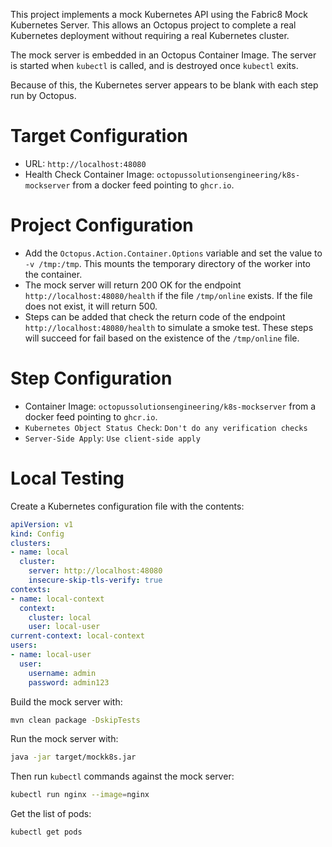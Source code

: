 This project implements a mock Kubernetes API using the Fabric8 Mock Kubernetes Server. This allows an Octopus project to complete a real Kubernetes deployment without requiring a real Kubernetes cluster.

The mock server is embedded in an Octopus Container Image. The server is started when `kubectl` is called, and is destroyed once `kubectl` exits.

Because of this, the Kubernetes server appears to be blank with each step run by Octopus.

# Target Configuration

* URL: `http://localhost:48080`
* Health Check Container Image: `octopussolutionsengineering/k8s-mockserver` from a docker feed pointing to `ghcr.io`.

# Project Configuration

* Add the `Octopus.Action.Container.Options` variable and set the value to `-v /tmp:/tmp`. This mounts the temporary directory of the worker into the container. 
* The mock server will return 200 OK for the endpoint `http://localhost:48080/health` if the file `/tmp/online` exists. If the file does not exist, it will return 500.
* Steps can be added that check the return code of the endpoint `http://localhost:48080/health` to simulate a smoke test. These steps will succeed for fail based on the existence of the `/tmp/online` file.

# Step Configuration

* Container Image: `octopussolutionsengineering/k8s-mockserver` from a docker feed pointing to `ghcr.io`.
* `Kubernetes Object Status Check`: `Don't do any verification checks`
* `Server-Side Apply`: `Use client-side apply`

# Local Testing

Create a Kubernetes configuration file with the contents:

```yaml
apiVersion: v1
kind: Config
clusters:
- name: local
  cluster:
    server: http://localhost:48080
    insecure-skip-tls-verify: true
contexts:
- name: local-context
  context:
    cluster: local
    user: local-user
current-context: local-context
users:
- name: local-user
  user:
    username: admin
    password: admin123
```

Build the mock server with:

```bash
mvn clean package -DskipTests
```

Run the mock server with:

```bash
java -jar target/mockk8s.jar
```

Then run `kubectl` commands against the mock server:

```bash
kubectl run nginx --image=nginx
```

Get the list of pods:

```bash
kubectl get pods
```